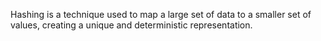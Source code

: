 Hashing is a technique used to map a large set of data to a smaller set of values, creating a unique and deterministic representation.
